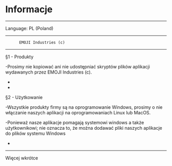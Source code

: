 # Informacje
-----------------------------------------------------------------------------------------------------------------------------------------------------------------
Language: PL (Poland)

-----------------------------------------------------------------------------------------------------------------------------------------------------------------
	      EMOJI Industries (c)
____________________________________

§1 - Produkty

-Prosimy nie kopiować ani nie udostępniać skryptów plików aplikacji wydawanych przez EMOJI Industries (c).

-

-


§2 - Użytkowanie

-Wszystkie produkty firmy są na oprogramowanie Windows, prosimy o nie włączanie naszych aplikacji na oprogramowaniach Linux lub MacOS.

-Ponieważ nasze aplikacje pomagają systemowi windows a także użytkownikowi; nie oznacza to, że można dodawać pliki naszych aplikacje do plików systemu Windows

-

-----------------------------------------------------------------------------------------------------------------------------------------------------------------
Więcej wkrótce
